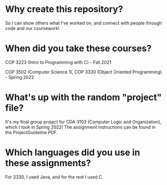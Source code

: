 # Why create this repository?
So I can show others what I've worked on, and connect with people through code and our coursework!

# When did you take these courses?
COP 3223 (Intro to Programming with C) - Fall 2021

COP 3502 (Computer Science 1), COP 3330 (Object Oriented Programming) - Spring 2022

# What's up with the random "project" file?
It's my final group project for CDA 3103 (Computer Logic and Organization), which I took in Spring 2022! The assignment instructions can be found in the ProjectGuideline PDF.

# Which languages did you use in these assignments?
For 3330, I used Java, and for the rest I used C.
